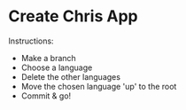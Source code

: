 # Create Chris App

Instructions:

- Make a branch
- Choose a language
- Delete the other languages
- Move the chosen language 'up' to the root
- Commit & go!
